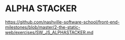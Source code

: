 # ALPHA STACKER

https://github.com/nashville-software-school/front-end-milestones/blob/master/2-the-static-web/exercises/SW_JS_ALPHASTACKER.md
